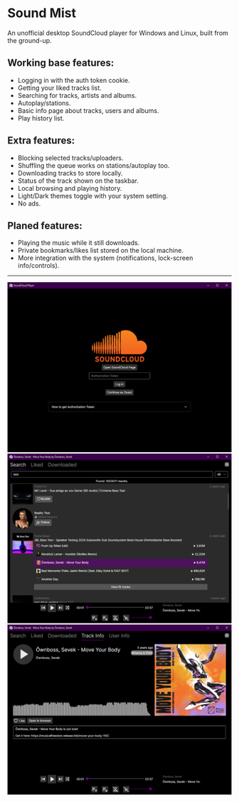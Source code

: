 # Sound Mist
An unofficial desktop SoundCloud player for Windows and Linux, built from the ground-up.

## Working base features:
- Logging in with the auth token cookie.
- Getting your liked tracks list.
- Searching for tracks, artists and albums.
- Autoplay/stations.
- Basic info page about tracks, users and albums.
- Play history list.

## Extra features:
- Blocking selected tracks/uploaders.
- Shuffling the queue works on stations/autoplay too.
- Downloading tracks to store locally.
- Status of the track shown on the taskbar.
- Local browsing and playing history.
- Light/Dark themes toggle with your system setting.
- No ads.

## Planed features:
- Playing the music while it still downloads.
- Private bookmarks/likes list stored on the local machine.
- More integration with the system (notifications, lock-screen info/controls).

---
![](/images/1.png)
![](/images/2.png)
![](/images/3.png)
